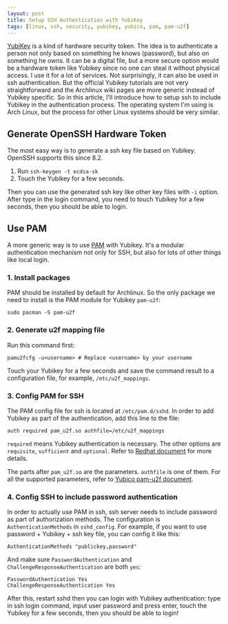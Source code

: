 ```yaml
---
layout: post
title: Setup SSH Authentication with YubiKey
tags: [linux, ssh, security, yubikey, yubico, pam, pam-u2f]
---
```


[YubiKey](https://www.yubico.com/) is a kind of hardware security token. The idea is to authenticate a person not only based on something he knows (password), but also on something he owns. It can be a digital file, but a more secure option would be a hardware token like Yubikey since no one can steal it without physical access. I use it for a lot of services. Not surprisingly, it can also be used in ssh authentication. But the official Yubikey tutorials are not very straightforward and the Archlinux wiki pages are more generic instead of Yubikey specific. So in this article, I'll introduce how to setup ssh to include Yubikey in the authentication process. The operating system I'm using is Arch Linux, but the process for other Linux systems should be very similar.

## Generate OpenSSH Hardware Token

The most easy way is to generate a ssh key file based on Yubikey. OpenSSH supports this since 8.2.

1. Run `ssh-keygen -t ecdsa-sk`
2. Touch the Yubikey for a few seconds.

Then you can use the generated ssh key like other key files with `-i` option. After type in the login command, you need to touch Yubikey for a few seconds, then you should be able to login.


## Use PAM

A more generic way is to use [PAM](https://en.wikipedia.org/wiki/Linux_PAM) with Yubikey. It's a modular authentication mechanism not only for SSH, but also for lots of other things like local login.

### 1. Install packages

PAM should be installed by default for Archlinux. So the only package we need to install is the PAM module for Yubikey `pam-u2f`:

```
sudo pacman -S pam-u2f
```

### 2. Generate u2f mapping file

Run this command first:

```
pamu2fcfg -u<username> # Replace <username> by your username
```

Touch your Yubikey for a few seconds and save the command result to a configuration file, for example, `/etc/u2f_mappings`.

### 3. Config PAM for SSH

The PAM config file for ssh is located at `/etc/pam.d/sshd`. In order to add Yubikey as part of the authentication, add this line to the file:

```
auth required pam_u2f.so authfile=/etc/u2f_mappings
```

`required` means Yubikey authentication is necessary. The other options are `requisite`, `sufficient` and `optional`. Refer to [Redhat document](https://access.redhat.com/documentation/en-us/red_hat_enterprise_linux/7/html/system-level_authentication_guide/pam_configuration_files) for more details.

The parts after `pam_u2f.so` are the parameters. `authfile` is one of them. For all the supported parameters, refer to [Yubico pam-u2f document](https://developers.yubico.com/pam-u2f/).

### 4. Config SSH to include password authentication

In order to actually use PAM in ssh, ssh server needs to include password as part of authorization methods. The configuration is `AuthenticationMethods` in `sshd_config`. For example, if you want to use password + Yubikey + ssh key file, you can config it like this:

```
AuthenticationMethods "publickey,password"
```

And make sure `PasswordAuthentication` and `ChallengeResponseAuthentication` are both `yes`:

```
PasswordAuthentication Yes
ChallengeResponseAuthentication Yes
```

After this, restart sshd then you can login with Yubikey authentication: type in ssh login command, input user password and press enter, touch the Yubikey for a few seconds, then you should be able to login!
